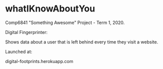 # whatIKnowAboutYou

Comp6841 "Something Awesome" Project - Term 1, 2020.

Digital Fingerprinter:

Shows data about a user that is left behind every time they visit a website.

Launched at:

digital-footprints.herokuapp.com
